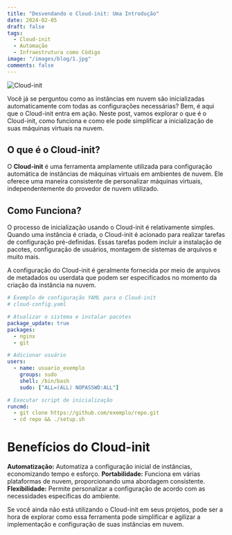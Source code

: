 ```yaml
---
title: "Desvendando o Cloud-init: Uma Introdução"
date: 2024-02-05
draft: false
tags:
  - Cloud-init
  - Automação
  - Infraestrutura como Código
image: "/images/blog/1.jpg"
comments: false
---
```

![Cloud-init](imagem-cloud-init.png)

Você já se perguntou como as instâncias em nuvem são inicializadas automaticamente com todas as configurações necessárias? Bem, é aqui que o Cloud-init entra em ação. Neste post, vamos explorar o que é o Cloud-init, como funciona e como ele pode simplificar a inicialização de suas máquinas virtuais na nuvem.

## O que é o Cloud-init?

O **Cloud-init** é uma ferramenta amplamente utilizada para configuração automática de instâncias de máquinas virtuais em ambientes de nuvem. Ele oferece uma maneira consistente de personalizar máquinas virtuais, independentemente do provedor de nuvem utilizado.

## Como Funciona?

O processo de inicialização usando o Cloud-init é relativamente simples. Quando uma instância é criada, o Cloud-init é acionado para realizar tarefas de configuração pré-definidas. Essas tarefas podem incluir a instalação de pacotes, configuração de usuários, montagem de sistemas de arquivos e muito mais.

A configuração do Cloud-init é geralmente fornecida por meio de arquivos de metadados ou userdata que podem ser especificados no momento da criação da instância na nuvem.

```yaml
# Exemplo de configuração YAML para o Cloud-init
# cloud-config.yaml

# Atualizar o sistema e instalar pacotes
package_update: true
packages:
  - nginx
  - git

# Adicionar usuário
users:
  - name: usuario_exemplo
    groups: sudo
    shell: /bin/bash
    sudo: ["ALL=(ALL) NOPASSWD:ALL"]

# Executar script de inicialização
runcmd:
  - git clone https://github.com/exemplo/repo.git
  - cd repo && ./setup.sh
```

# Benefícios do Cloud-init

**Automatização:** Automatiza a configuração inicial de instâncias, economizando tempo e esforço.
**Portabilidade:** Funciona em várias plataformas de nuvem, proporcionando uma abordagem consistente.
**Flexibilidade:** Permite personalizar a configuração de acordo com as necessidades específicas do ambiente.

Se você ainda não está utilizando o Cloud-init em seus projetos, pode ser a hora de explorar como essa ferramenta pode simplificar e agilizar a implementação e configuração de suas instâncias em nuvem.